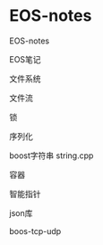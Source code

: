 # EOS-notes
EOS-notes

EOS笔记

文件系统

文件流

锁

序列化

boost字符串  string.cpp
 
容器

智能指针

json库

boos-tcp-udp
